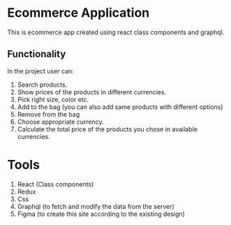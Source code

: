 # Ecommerce Application

This is ecommerce app created using react class components and graphql.

## Functionality

In the project user can:
1. Search products.
2. Show prices of the products in different currencies.
3. Pick right size, color etc. 
4. Add to the bag (you can also add same products with different options)
5. Remove from the bag
6. Choose appropriate currency.
7. Calculate the total price of the products you chose in available currencies.

# Tools 
1. React (Class components)
2. Redux
3. Css
4. Graphql (to fetch and modify the data from the server)
5. Figma (to create this site according to the existing design)
